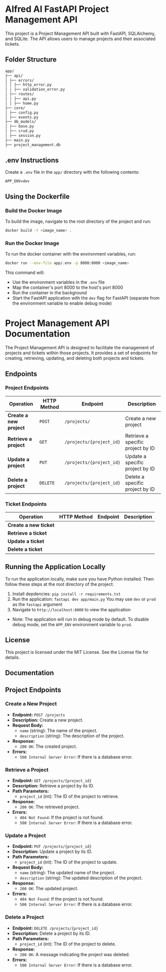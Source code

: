 # Alfred AI FastAPI Project Management API

This project is a Project Management API built with FastAPI, SQLAlchemy, and SQLite. The API allows users to manage projects and their associated tickets.

## Folder Structure
```bash
app/
├── api/
│ ├── errors/
│ │ ├── http_error.py
│ │ ├── validation_error.py
│ ├── routes/
│ │ ├── api.py
│ │ ├── home.py
├── core/
│ ├── config.py
│ ├── events.py
├── db_models/
│ ├── base.py
│ ├── crud.py
│ ├── session.py
├── main.py
├── project_management.db
```

## .env Instructions

Create a `.env` file in the `app/` directory with the following contents:

```env
APP_ENV=dev
```

## Using the Dockerfile

### Build the Docker Image
To build the image, navigate to the root directory of the project and run:

```bash
docker build -t <image_name> .
```

### Run the Docker Image
To run the docker container with the environment variables, run:

```bash
docker run --env-file app/.env -p 8000:8000 <image_name>
```

This command will:
- Use the environment variables in the `.env` file
- Map the container's port 8000 to the host's port 8000
- Run the container in the background
- Start the FastAPI application with the `dev` flag for FastAPI (separate from the environment variable to enable debug mode)

# Project Management API Documentation

The Project Management API is designed to facilitate the management of projects and tickets within those projects. It provides a set of endpoints for creating, retrieving, updating, and deleting both projects and tickets.

## Endpoints

### Project Endpoints

| Operation                | HTTP Method | Endpoint                   | Description                |
|--------------------------|-------------|----------------------------|----------------------------|
| **Create a new project** | `POST`      | `/projects/`               | Create a new project       |
| **Retrieve a project**   | `GET`       | `/projects/{project_id}`   | Retrieve a specific project by ID |
| **Update a project**     | `PUT`       | `/projects/{project_id}`   | Update a specific project by ID   |
| **Delete a project**     | `DELETE`    | `/projects/{project_id}`   | Delete a specific project by ID   |

### Ticket Endpoints

| Operation                | HTTP Method | Endpoint                   | Description                |
|--------------------------|-------------|----------------------------|----------------------------|
| **Create a new ticket**  |             |                            |                            |
| **Retrieve a ticket**    |             |                            |                            |
| **Update a ticket**      |             |                            |                            |
| **Delete a ticket**      |             |                            |                            |

## Running the Application Locally
To run the application locally, make sure you have Python installed. Then follow these steps at the root directory of the project:

1. Install depdencies: `pip install -r requirements.txt`
2. Run the application: `fastapi dev app/main.py` You may use `dev` or `prod` as the `fastapi` argument
3. Navigate to `http://localhost:8000` to view the application

* Note: The application will run in debug mode by default. To disable debug mode, set the `APP_ENV` environment variable to `prod`.

## License
This project is licensed under the MIT License. See the License file for details.

## Documentation
## Project Endpoints

### Create a New Project
- **Endpoint:** `POST /projects`
- **Description:** Create a new project.
- **Request Body:**
  - `name` (string): The name of the project.
  - `description` (string): The description of the project.
- **Response:**
  - `200 OK`: The created project.
- **Errors:**
  - `500 Internal Server Error`: If there is a database error.

### Retrieve a Project
- **Endpoint:** `GET /projects/{project_id}`
- **Description:** Retrieve a project by its ID.
- **Path Parameters:**
  - `project_id` (int): The ID of the project to retrieve.
- **Response:**
  - `200 OK`: The retrieved project.
- **Errors:**
  - `404 Not Found`: If the project is not found.
  - `500 Internal Server Error`: If there is a database error.

### Update a Project
- **Endpoint:** `PUT /projects/{project_id}`
- **Description:** Update a project by its ID.
- **Path Parameters:**
  - `project_id` (int): The ID of the project to update.
- **Request Body:**
  - `name` (string): The updated name of the project.
  - `description` (string): The updated description of the project.
- **Response:**
  - `200 OK`: The updated project.
- **Errors:**
  - `404 Not Found`: If the project is not found.
  - `500 Internal Server Error`: If there is a database error.

### Delete a Project
- **Endpoint:** `DELETE /projects/{project_id}`
- **Description:** Delete a project by its ID.
- **Path Parameters:**
  - `project_id` (int): The ID of the project to delete.
- **Response:**
  - `200 OK`: A message indicating the project was deleted.
- **Errors:**
  - `500 Internal Server Error`: If there is a database error.
